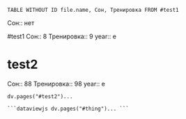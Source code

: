 ```dataview
TABLE WITHOUT ID file.name, Сон, Тренировка FROM #test1
```

Сон:: нет

#test1
Сон:: 8
Тренировка:: 9
year:: e
# test2
Сон:: 88
Тренировка:: 98
year:: e

```dataviewjs
dv.pages("#test2")...
```



```dataviewjs
```dataviewjs dv.pages("#thing")... ```
```

